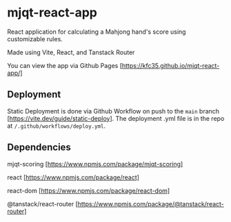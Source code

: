 # mjqt-react-app

React application for calculating a Mahjong hand's score using customizable rules.

Made using Vite, React, and Tanstack Router

You can view the app via Github Pages [https://kfc35.github.io/mjqt-react-app/]

## Deployment

Static Deployment is done via Github Workflow on push to the `main` branch [https://vite.dev/guide/static-deploy]. The deployment .yml file is in the repo at `/.github/workflows/deploy.yml`. 

## Dependencies

mjqt-scoring [https://www.npmjs.com/package/mjqt-scoring]

react [https://www.npmjs.com/package/react]

react-dom [https://www.npmjs.com/package/react-dom]

@tanstack/react-router [https://www.npmjs.com/package/@tanstack/react-router]
